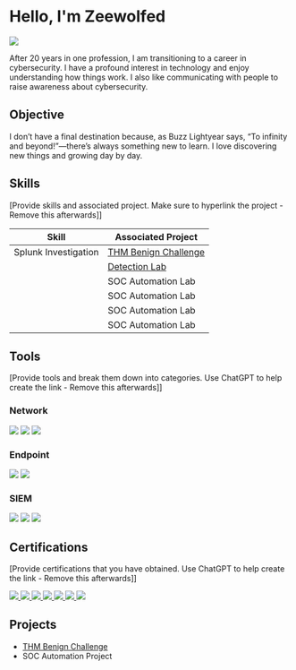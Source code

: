 # Hello, I'm Zeewolfed
<a href="https://www.linkedin.com/in/damien-c-08b07325/" ><img src="https://img.shields.io/badge/-LinkedIn-0072b1?&style=for-the-badge&logo=linkedin&logoColor=white" /></a>

After 20 years in one profession, I am transitioning to a career in cybersecurity. I have a profound interest in technology and enjoy understanding how things work. I also like communicating with people to raise awareness about cybersecurity.

## Objective
I don’t have a final destination because, as Buzz Lightyear says, “To infinity and beyond!”—there’s always something new to learn. I love discovering new things and growing day by day.


## Skills
[Provide skills and associated project. Make sure to hyperlink the project - Remove this afterwards]]

| Skill                                         | Associated Project         |
|-----------------------------------------------|----------------------------|
| Splunk Investigation                          | <a href="https://github.com/Zeewolfed/Benign-THM-Challenge/tree/main">THM Benign Challenge</a>|
|  | <a href="https://google.com">Detection Lab</a>|
|  | SOC Automation Lab|
|  | SOC Automation Lab|
|  | SOC Automation Lab|
|  | SOC Automation Lab|

## Tools
[Provide tools and break them down into categories. Use ChatGPT to help create the link - Remove this afterwards]]

### Network
<div>
    <img src="https://img.shields.io/badge/-Wireshark-1679A7?&style=for-the-badge&logo=Wireshark&logoColor=white" />
    <img src="https://img.shields.io/badge/-Suricata-EF3B2D?&style=for-the-badge&logo=Suricata&logoColor=white" />
    <img src="https://img.shields.io/badge/-Zeek-777BB4?&style=for-the-badge&logo=Zeek&logoColor=white" />
</div>

### Endpoint
<div>
    <img src="https://img.shields.io/badge/-Microsoft_Defender_for_Endpoint-00A4EF?&style=for-the-badge&logo=Microsoft&logoColor=white" />
    <img src="https://img.shields.io/badge/-Velociraptor-4B275F?&style=for-the-badge&logo=Velociraptor&logoColor=white" />
</div>

### SIEM
<div>
    <img src="https://img.shields.io/badge/-Microsoft_Sentinel-0078D4?&style=for-the-badge&logo=Microsoft&logoColor=white" />
    <img src="https://img.shields.io/badge/-Splunk-000000?&style=for-the-badge&logo=Splunk&logoColor=white" />
    <img src="https://img.shields.io/badge/-Elastic-005571?&style=for-the-badge&logo=Elastic&logoColor=white" />
</div>

## Certifications
[Provide certifications that you have obtained. Use ChatGPT to help create the link - Remove this afterwards]]
<div>
    <a href="https://www.udemy.com/course/complete-linux-training-course-to-get-your-dream-it-job/?couponCode=KEEPLEARNING" target="_blank">
  <img src="https://img.shields.io/badge/-Complete%20Linux%20Training%20Course-EC5252?&style=for-the-badge&logo=Udemy&logoColor=white" />
</a>
<a href="https://www.coursera.org/professional-certificates/google-cybersecurity" target="_blank">
  <img src="https://img.shields.io/badge/-Google%20Cybersecurity%20Professional%20Certificate-4285F4?&style=for-the-badge&logo=Google&logoColor=white" />
</a>
<a href="https://www.netacad.com/courses/operating-systems-basics?courseLang=en-US" target="_blank">
  <img src="https://img.shields.io/badge/-Operating%20Systems%20Basics%20Course-1BA0D7?&style=for-the-badge&logo=Cisco&logoColor=white" />
</a>
<a href="https://www.netacad.com/courses/networking-basics?courseLang=en-US" target="_blank">
  <img src="https://img.shields.io/badge/-Networking%20Basics%20Course-1BA0D7?&style=for-the-badge&logo=Cisco&logoColor=white" />
</a>
<a href="https://www.cisco.com/c/en/us/training-events/training-certifications/certifications/associate/ccna.html" target="_blank">
  <img src="https://img.shields.io/badge/-CCNA%20-1BA0D7?&style=for-the-badge&logo=Cisco&logoColor=white" />
</a>
<a href="https://tryhackme.com/r/path/outline/introtocyber" target="_blank">
  <img src="https://img.shields.io/badge/-Intro%20to%20Cybersecurity%20Path-2A2A72?&style=for-the-badge&logo=TryHackMe&logoColor=white" />
</a>
<a href="https://tryhackme.com/r/path/outline/beginner" target="_blank">
  <img src="https://img.shields.io/badge/-Beginner%20Path-2A2A72?&style=for-the-badge&logo=TryHackMe&logoColor=white" />
</a>


</div>

## Projects
- <a href="https://github.com/Zeewolfed/Benign-THM-Challenge/tree/main">THM Benign Challenge</a>
- SOC Automation Project
